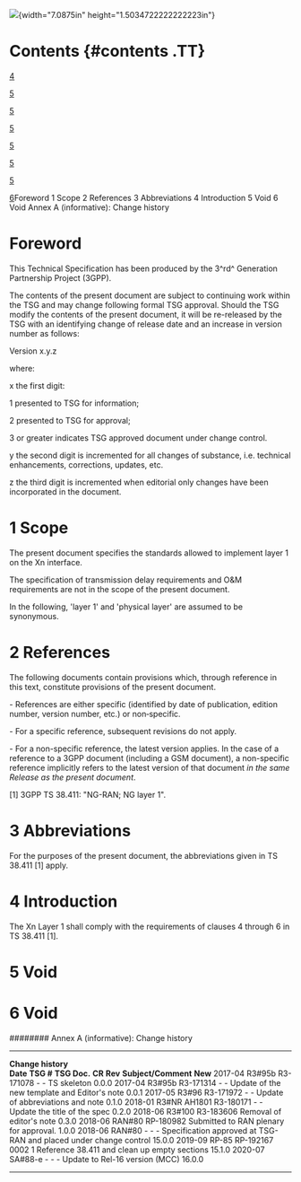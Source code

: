 ![](media/image1.jpeg){width="7.0875in" height="1.5034722222222223in"}

Contents {#contents .TT}
========

[4](#foreword)

[5](#scope)

[5](#references)

[5](#abbreviations)

[5](#introduction)

[5](#void)

[5](#void-1)

[6](#annex-a-informative-change-history)Foreword 1 Scope 2 References 3
Abbreviations 4 Introduction 5 Void 6 Void Annex A (informative): Change
history

Foreword
========

This Technical Specification has been produced by the 3^rd^ Generation
Partnership Project (3GPP).

The contents of the present document are subject to continuing work
within the TSG and may change following formal TSG approval. Should the
TSG modify the contents of the present document, it will be re-released
by the TSG with an identifying change of release date and an increase in
version number as follows:

Version x.y.z

where:

x the first digit:

1 presented to TSG for information;

2 presented to TSG for approval;

3 or greater indicates TSG approved document under change control.

y the second digit is incremented for all changes of substance, i.e.
technical enhancements, corrections, updates, etc.

z the third digit is incremented when editorial only changes have been
incorporated in the document.

1 Scope
=======

The present document specifies the standards allowed to implement layer
1 on the Xn interface.

The specification of transmission delay requirements and O&M
requirements are not in the scope of the present document.

In the following, \'layer 1\' and \'physical layer\' are assumed to be
synonymous.

2 References
============

The following documents contain provisions which, through reference in
this text, constitute provisions of the present document.

\- References are either specific (identified by date of publication,
edition number, version number, etc.) or non‑specific.

\- For a specific reference, subsequent revisions do not apply.

\- For a non-specific reference, the latest version applies. In the case
of a reference to a 3GPP document (including a GSM document), a
non-specific reference implicitly refers to the latest version of that
document *in the same Release as the present document*.

\[1\] 3GPP TS 38.411: \"NG-RAN; NG layer 1\".

3 Abbreviations
===============

For the purposes of the present document, the abbreviations given in TS
38.411 \[1\] apply.

4 Introduction
==============

The Xn Layer 1 shall comply with the requirements of clauses 4 through 6
in TS 38.411 \[1\].

5 Void
======

6 Void
======

######## Annex A (informative): Change history

  -------------------- --------------- -------------- -------- --------- ---- ------------------------------------------------------------------- ---------
  **Change history**                                                                                                                              
  **Date**             **TSG \#**      **TSG Doc.**   **CR**   **Rev**        **Subject/Comment**                                                 **New**
  2017-04              R3\#95b         R3-171078      \-       \-             TS skeleton                                                         0.0.0
  2017-04              R3\#95b         R3-171314      \-       \-             Update of the new template and Editor\'s note                       0.0.1
  2017-05              R3\#96          R3-171972      \-       \-             Update of abbreviations and note                                    0.1.0
  2018-01              R3\#NR AH1801   R3-180171      \-       \-             Update the title of the spec                                        0.2.0
  2018-06              R3\#100         R3-183606                              Removal of editor\'s note                                           0.3.0
  2018-06              RAN\#80         RP-180982                              Submitted to RAN plenary for approval.                              1.0.0
  2018-06              RAN\#80                        \-       \-        \-   Specification approved at TSG-RAN and placed under change control   15.0.0
  2019-09              RP-85           RP-192167      0002     1              Reference 38.411 and clean up empty sections                        15.1.0
  2020-07              SA\#88-e        \-             \-       \-             Update to Rel-16 version (MCC)                                      16.0.0
  -------------------- --------------- -------------- -------- --------- ---- ------------------------------------------------------------------- ---------
